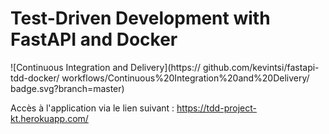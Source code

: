 # Test-Driven Development with FastAPI and Docker

![Continuous Integration and Delivery](https://
github.com/kevintsi/fastapi-tdd-docker/
workflows/Continuous%20Integration%20and%20Delivery/
badge.svg?branch=master)

Accès à l'application via le lien suivant : https://tdd-project-kt.herokuapp.com/